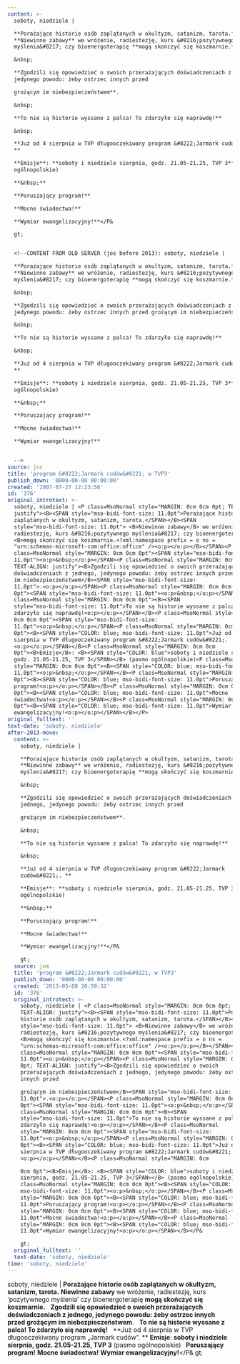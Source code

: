 ```yaml
---
content: >-
  soboty, niedziele | 

  **Porażające historie osób zaplątanych w okultyzm, satanizm, tarota.**
  **Niewinne zabawy** we wróżenie, radiestezję, kurs &#8216;pozytywnego
  myślenia&#8217; czy bioenergoterapię **mogą skończyć się koszmarnie.**

  &nbsp;

  **Zgodzili się opowiedzieć o swoich przerażających doświadczeniach z jednego,
  jedynego powodu: żeby ostrzec innych przed 

  grożącym im niebezpieczeństwem**.

  &nbsp;

  **To nie są historie wyssane z palca! To zdarzyło się naprawdę!**

  &nbsp;

  **Już od 4 sierpnia w TVP długooczekiwany program &#8222;Jarmark cudów&#8221;.
  **

  **Emisje**: **soboty i niedziele sierpnia, godz. 21.05-21.25, TVP 3** (pasmo
  ogólnopolskie)

  **&nbsp;**

  **Poruszający program!**

  **Mocne świadectwa!**

  **Wymiar ewangelizacyjny!**</P&

  gt;


  <!--CONTENT FROM OLD SERVER (jos before 2013): soboty, niedziele | 

  **Porażające historie osób zaplątanych w okultyzm, satanizm, tarota.**
  **Niewinne zabawy** we wróżenie, radiestezję, kurs &#8216;pozytywnego
  myślenia&#8217; czy bioenergoterapię **mogą skończyć się koszmarnie.**

  &nbsp;

  **Zgodzili się opowiedzieć o swoich przerażających doświadczeniach z jednego,
  jedynego powodu: żeby ostrzec innych przed grożącym im niebezpieczeństwem**.

  &nbsp;

  **To nie są historie wyssane z palca! To zdarzyło się naprawdę!**

  &nbsp;

  **Już od 4 sierpnia w TVP długooczekiwany program &#8222;Jarmark cudów&#8221;.
  **

  **Emisje**: **soboty i niedziele sierpnia, godz. 21.05-21.25, TVP 3** (pasmo
  ogólnopolskie)

  **&nbsp;**

  **Poruszający program!**

  **Mocne świadectwa!**

  **Wymiar ewangelizacyjny!**


  -->
source: jos
title: 'program &#8222;Jarmark cudów&#8221; w TVP3'
publish_down: '0000-00-00 00:00:00'
created: '2007-07-27 12:23:56'
id: '376'
original_introtext: >-
  soboty, niedziele | <P class=MsoNormal style="MARGIN: 0cm 0cm 0pt; TEXT-ALIGN:
  justify"><B><SPAN style="mso-bidi-font-size: 11.0pt">Porażające historie osób
  zaplątanych w okultyzm, satanizm, tarota.</SPAN></B><SPAN
  style="mso-bidi-font-size: 11.0pt"> <B>Niewinne zabawy</B> we wróżenie,
  radiestezję, kurs &#8216;pozytywnego myślenia&#8217; czy bioenergoterapię
  <B>mogą skończyć się koszmarnie.<?xml:namespace prefix = o ns =
  "urn:schemas-microsoft-com:office:office" /><o:p></o:p></B></SPAN><P
  class=MsoNormal style="MARGIN: 0cm 0cm 0pt"><SPAN style="mso-bidi-font-size:
  11.0pt"><o:p>&nbsp;</o:p></SPAN><P class=MsoNormal style="MARGIN: 0cm 0cm 0pt;
  TEXT-ALIGN: justify"><B>Zgodzili się opowiedzieć o swoich przerażających
  doświadczeniach z jednego, jedynego powodu: żeby ostrzec innych przed grożącym
  im niebezpieczeństwem</B><SPAN style="mso-bidi-font-size:
  11.0pt">.<o:p></o:p></SPAN><P class=MsoNormal style="MARGIN: 0cm 0cm
  0pt"><SPAN style="mso-bidi-font-size: 11.0pt"><o:p>&nbsp;</o:p></SPAN><P
  class=MsoNormal style="MARGIN: 0cm 0cm 0pt"><B><SPAN
  style="mso-bidi-font-size: 11.0pt">To nie są historie wyssane z palca! To
  zdarzyło się naprawdę!<o:p></o:p></SPAN></B><P class=MsoNormal style="MARGIN:
  0cm 0cm 0pt"><SPAN style="mso-bidi-font-size:
  11.0pt"><o:p>&nbsp;</o:p></SPAN><P class=MsoNormal style="MARGIN: 0cm 0cm
  0pt"><B><SPAN style="COLOR: blue; mso-bidi-font-size: 11.0pt">Już od 4
  sierpnia w TVP długooczekiwany program &#8222;Jarmark cudów&#8221;.
  <o:p></o:p></SPAN></B><P class=MsoNormal style="MARGIN: 0cm 0cm
  0pt"><B>Emisje</B>: <B><SPAN style="COLOR: blue">soboty i niedziele sierpnia,
  godz. 21.05-21.25, TVP 3</SPAN></B> (pasmo ogólnopolskie)<P class=MsoNormal
  style="MARGIN: 0cm 0cm 0pt"><B><SPAN style="COLOR: blue; mso-bidi-font-size:
  11.0pt"><o:p>&nbsp;</o:p></SPAN></B><P class=MsoNormal style="MARGIN: 0cm 0cm
  0pt"><B><SPAN style="COLOR: blue; mso-bidi-font-size: 11.0pt">Poruszający
  program!<o:p></o:p></SPAN></B><P class=MsoNormal style="MARGIN: 0cm 0cm
  0pt"><B><SPAN style="COLOR: blue; mso-bidi-font-size: 11.0pt">Mocne
  świadectwa!<o:p></o:p></SPAN></B><P class=MsoNormal style="MARGIN: 0cm 0cm
  0pt"><B><SPAN style="COLOR: blue; mso-bidi-font-size: 11.0pt">Wymiar
  ewangelizacyjny!<o:p></o:p></SPAN></B></P>
original_fulltext: ''
text-date: 'soboty, niedziele'
after-2013-move:
  content: >-
    soboty, niedziele | 

    **Porażające historie osób zaplątanych w okultyzm, satanizm, tarota.**
    **Niewinne zabawy** we wróżenie, radiestezję, kurs &#8216;pozytywnego
    myślenia&#8217; czy bioenergoterapię **mogą skończyć się koszmarnie.**

    &nbsp;

    **Zgodzili się opowiedzieć o swoich przerażających doświadczeniach z
    jednego, jedynego powodu: żeby ostrzec innych przed 

    grożącym im niebezpieczeństwem**.

    &nbsp;

    **To nie są historie wyssane z palca! To zdarzyło się naprawdę!**

    &nbsp;

    **Już od 4 sierpnia w TVP długooczekiwany program &#8222;Jarmark
    cudów&#8221;. **

    **Emisje**: **soboty i niedziele sierpnia, godz. 21.05-21.25, TVP 3** (pasmo
    ogólnopolskie)

    **&nbsp;**

    **Poruszający program!**

    **Mocne świadectwa!**

    **Wymiar ewangelizacyjny!**</P&

    gt;
  source: jom
  title: 'program &#8222;Jarmark cudów&#8221; w TVP3'
  publish_down: '0000-00-00 00:00:00'
  created: '2013-05-08 20:59:32'
  id: '376'
  original_introtext: >-
    soboty, niedziele | <P class=MsoNormal style="MARGIN: 0cm 0cm 0pt;
    TEXT-ALIGN: justify"><B><SPAN style="mso-bidi-font-size: 11.0pt">Porażające
    historie osób zaplątanych w okultyzm, satanizm, tarota.</SPAN></B><SPAN
    style="mso-bidi-font-size: 11.0pt"> <B>Niewinne zabawy</B> we wróżenie,
    radiestezję, kurs &#8216;pozytywnego myślenia&#8217; czy bioenergoterapię
    <B>mogą skończyć się koszmarnie.<?xml:namespace prefix = o ns =
    "urn:schemas-microsoft-com:office:office" /><o:p></o:p></B></SPAN><P
    class=MsoNormal style="MARGIN: 0cm 0cm 0pt"><SPAN style="mso-bidi-font-size:
    11.0pt"><o:p>&nbsp;</o:p></SPAN><P class=MsoNormal style="MARGIN: 0cm 0cm
    0pt; TEXT-ALIGN: justify"><B>Zgodzili się opowiedzieć o swoich
    przerażających doświadczeniach z jednego, jedynego powodu: żeby ostrzec
    innych przed 

    grożącym im niebezpieczeństwem</B><SPAN style="mso-bidi-font-size:
    11.0pt">.<o:p></o:p></SPAN><P class=MsoNormal style="MARGIN: 0cm 0cm
    0pt"><SPAN style="mso-bidi-font-size: 11.0pt"><o:p>&nbsp;</o:p></SPAN><P
    class=MsoNormal style="MARGIN: 0cm 0cm 0pt"><B><SPAN
    style="mso-bidi-font-size: 11.0pt">To nie są historie wyssane z palca! To
    zdarzyło się naprawdę!<o:p></o:p></SPAN></B><P class=MsoNormal
    style="MARGIN: 0cm 0cm 0pt"><SPAN style="mso-bidi-font-size:
    11.0pt"><o:p>&nbsp;</o:p></SPAN><P class=MsoNormal style="MARGIN: 0cm 0cm
    0pt"><B><SPAN style="COLOR: blue; mso-bidi-font-size: 11.0pt">Już od 4
    sierpnia w TVP długooczekiwany program &#8222;Jarmark cudów&#8221;.
    <o:p></o:p></SPAN></B><P class=MsoNormal style="MARGIN: 0cm 

    0cm 0pt"><B>Emisje</B>: <B><SPAN style="COLOR: blue">soboty i niedziele
    sierpnia, godz. 21.05-21.25, TVP 3</SPAN></B> (pasmo ogólnopolskie)<P
    class=MsoNormal style="MARGIN: 0cm 0cm 0pt"><B><SPAN style="COLOR: blue;
    mso-bidi-font-size: 11.0pt"><o:p>&nbsp;</o:p></SPAN></B><P class=MsoNormal
    style="MARGIN: 0cm 0cm 0pt"><B><SPAN style="COLOR: blue; mso-bidi-font-size:
    11.0pt">Poruszający program!<o:p></o:p></SPAN></B><P class=MsoNormal
    style="MARGIN: 0cm 0cm 0pt"><B><SPAN style="COLOR: blue; mso-bidi-font-size:
    11.0pt">Mocne świadectwa!<o:p></o:p></SPAN></B><P class=MsoNormal
    style="MARGIN: 0cm 0cm 0pt"><B><SPAN style="COLOR: blue; mso-bidi-font-size:
    11.0pt">Wymiar ewangelizacyjny!<o:p></o:p></SPAN></B></P&

    gt;
  original_fulltext: ''
  text-date: 'soboty, niedziele'
time: 'soboty, niedziele'
---
```

soboty, niedziele | 
**Porażające historie osób zaplątanych w okultyzm, satanizm, tarota.** **Niewinne zabawy** we wróżenie, radiestezję, kurs &#8216;pozytywnego myślenia&#8217; czy bioenergoterapię **mogą skończyć się koszmarnie.**
&nbsp;
**Zgodzili się opowiedzieć o swoich przerażających doświadczeniach z jednego, jedynego powodu: żeby ostrzec innych przed 
grożącym im niebezpieczeństwem**.
&nbsp;
**To nie są historie wyssane z palca! To zdarzyło się naprawdę!**
&nbsp;
**Już od 4 sierpnia w TVP długooczekiwany program &#8222;Jarmark cudów&#8221;. **
**Emisje**: **soboty i niedziele sierpnia, godz. 21.05-21.25, TVP 3** (pasmo ogólnopolskie)
**&nbsp;**
**Poruszający program!**
**Mocne świadectwa!**
**Wymiar ewangelizacyjny!**</P&
gt;

<!--CONTENT FROM OLD SERVER (jos before 2013): soboty, niedziele | 
**Porażające historie osób zaplątanych w okultyzm, satanizm, tarota.** **Niewinne zabawy** we wróżenie, radiestezję, kurs &#8216;pozytywnego myślenia&#8217; czy bioenergoterapię **mogą skończyć się koszmarnie.**
&nbsp;
**Zgodzili się opowiedzieć o swoich przerażających doświadczeniach z jednego, jedynego powodu: żeby ostrzec innych przed grożącym im niebezpieczeństwem**.
&nbsp;
**To nie są historie wyssane z palca! To zdarzyło się naprawdę!**
&nbsp;
**Już od 4 sierpnia w TVP długooczekiwany program &#8222;Jarmark cudów&#8221;. **
**Emisje**: **soboty i niedziele sierpnia, godz. 21.05-21.25, TVP 3** (pasmo ogólnopolskie)
**&nbsp;**
**Poruszający program!**
**Mocne świadectwa!**
**Wymiar ewangelizacyjny!**

-->

<!--{{json:{"created_date":"2007-07-27 12:23:56","publish_down":"0000-00-00 00:00:00","id":"376"}}}-->